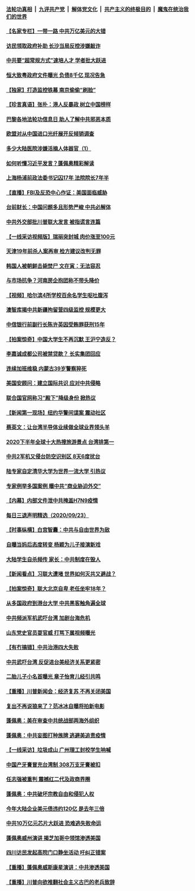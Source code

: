 ####  [法轮功真相](../../../../basic/blob/master/README.md?t=09250403) &nbsp;|&nbsp; [九评共产党](../../../../9ping.md/blob/master/README.md?t=09250403) &nbsp;|&nbsp; [解体党文化](../../../../jtdwh.md/blob/master/README.md?t=09250403)  &nbsp;|&nbsp; [共产主义的终极目的](../../../../gczydzjmd.md/blob/master/README.md?t=09250403) &nbsp;|&nbsp; [魔鬼在统治我们的世界](../../../../mgztzwmdsj.md/blob/master/README.md?t=09250403) 

#### [【名家专栏】一带一路 中共万亿美元的大错](../pages/nsc413/n12424575.md?t=09250403) 

#### [访民领取政府补助 长沙当局反控涉嫌敲诈](../pages/nsc413/n12426953.md?t=09250403) 

#### [中共要“超常规方式”速培人才 学者批大跃进](../pages/nsc413/n12427905.md?t=09250403) 

#### [恒大致粤政府文件曝光 负债8千亿 现况告急](../pages/nsc413/n12427590.md?t=09250403) 

#### [【独家】打造监控铁幕 南京偷偷“刷脸”](../pages/nsc413/n12425338.md?t=09250403) 

#### [【珍言真语】张朴：港人反暴政 树立中国榜样](../pages/nsc413/n12427345.md?t=09250403) 

#### [巴黎各地法轮功信息日 助人了解中共邪恶本质](../pages/nsc413/n12427021.md?t=09250403) 

#### [欧盟对从中国进口光纤展开反倾销调查](../pages/nsc413/n12427842.md?t=09250403) 

#### [多少大陆医院涉嫌活摘人体器官（1）](../pages/nsc413/n12414284.md?t=09250403) 

#### [如何听懂习近平发言？蓬佩奥精彩解读](../pages/nsc413/n12427615.md?t=09250403) 

#### [上海杨浦前政法委书记囚17年 法院院长7年半](../pages/nsc413/n12427107.md?t=09250403) 

#### [【直播】FBI及反恐中心作证：美国面临威胁](../pages/nsc413/n12426398.md?t=09250403) 

#### [台前财长：中国问题多且形势严峻 中共必解体](../pages/nsc413/n12424044.md?t=09250403) 

#### [中共外交部批川普联大发言 被指谎言连篇](../pages/nsc413/n12425364.md?t=09250403) 

#### [【一线采访视频版】瑞丽突封城 肉价涨至100元](../pages/nsc413/n12426354.md?t=09250403) 

#### [天津19年前杀人案再审 检方建议改判无罪](../pages/nsc413/n12427041.md?t=09250403) 

#### [韩国人被朝鲜击毙焚尸 文在寅：无法容忍](../pages/nsc413/n12427154.md?t=09250403) 

#### [与市场抗争？河南房企抱团称不带头降价](../pages/nsc413/n12426773.md?t=09250403) 

#### [【视频】哈尔滨4所学校百余名学生呕吐腹泻](../pages/nsc413/n12426037.md?t=09250403) 

#### [澳智库揭中共新疆拘留营四级监控 规模更大](../pages/nsc413/n12426855.md?t=09250403) 

#### [中信银行前副行长陈许英因受贿罪获刑15年](../pages/nsc413/n12426387.md?t=09250403) 

#### [【拍案惊奇】中国大学生不再沉默 王沪宁造反？](../pages/nsc413/n12426396.md?t=09250403) 

#### [李嘉诚成都公司被禁贷款？ 长实集团回应](../pages/nsc413/n12425827.md?t=09250403) 

#### [连续加班维稳 内蒙古39岁警察猝死](../pages/nsc413/n12426635.md?t=09250403) 

#### [美国安顾问：建立国际共识 应对中共侵略](../pages/nsc413/n12426096.md?t=09250403) 

#### [联合国官网称习“殿下”降级身份 掀热议](../pages/nsc413/n12426287.md?t=09250403) 

#### [【新闻第一现场】纽约华警间谍案 震动社区](../pages/nsc413/n12426470.md?t=09250403) 

#### [蔡英文：让台湾半导体业续做全球业界领头羊](../pages/nsc413/n12426435.md?t=09250403) 

#### [2020下半年全球十大热搜旅游景点 台湾排第一](../pages/nsc413/n12426366.md?t=09250403) 

#### [中共2军机又侵台防空识别区 8天6度扰台](../pages/nsc413/n12426114.md?t=09250403) 

#### [陆专家自定清华大学为世界一流大学 引热议](../pages/nsc413/n12426041.md?t=09250403) 

#### [专家例举多国案例 曝中共“商业胁迫外交”](../pages/nsc413/n12425579.md?t=09250403) 


#### [【内幕】内部文件泄中共掩盖H7N9疫情](../pages/nsc413/n12420873.md?t=09250403) 

#### [每日三退声明精选（2020/09/23）](../pages/nsc413/n12426110.md?t=09250403) 

#### [【时事纵横】白宫智囊：中共与自由世界为敌](../pages/nsc413/n12425245.md?t=09250403) 

#### [自曝当妈后态度转变 杨颖为儿子接演新戏](../pages/nsc413/n12425692.md?t=09250403) 

#### [大陆学生自杀频传 家长：中共制度在毁人](../pages/nsc413/n12425771.md?t=09250403) 

#### [【新闻看点】习联大遭堵 世界如何灭共又避战？](../pages/nsc413/n12425452.md?t=09250403) 

#### [【拍案惊奇】联大北京自卑 老任坐牢18年？](../pages/nsc413/n12423617.md?t=09250403) 

#### [从多国政府到港台大学 中共黑客触角遍全球](../pages/nsc413/n12417906.md?t=09250403) 

#### [中共频派军机武吓台湾 加剧台海危机](../pages/nsc413/n12425567.md?t=09250403) 

#### [山东党史官员耍官威 打骂下属视频曝光](../pages/nsc413/n12425590.md?t=09250403) 

#### [【有冇搞错】中共治港四大失败](../pages/nsc413/n12425605.md?t=09250403) 

#### [中共武吓台湾 反促进台美经济关系更紧密](../pages/nsc413/n12425564.md?t=09250403) 

#### [二胎儿子小名首曝光 章子怡育儿经引共鸣](../pages/nsc413/n12425190.md?t=09250403) 

#### [【重播】川普新闻会：经济复苏 不再关闭美国](../pages/nsc413/n12425492.md?t=09250403) 

#### [复出不再说狼来了？范冰冰自曝将拍新电影](../pages/nsc413/n12425505.md?t=09250403) 

#### [蓬佩奥：美在审查中共统战部两海外组织](../pages/nsc413/n12425580.md?t=09250403) 

#### [蓬佩奥：中共妄图打种族牌 逃避美追责疫情](../pages/nsc413/n12425158.md?t=09250403) 

#### [【一线采访】垃圾成山 广州理工封校学生呐喊](../pages/nsc413/n12424948.md?t=09250403) 

#### [中国产牙膏冒充台湾制 308万支牙膏被扣](../pages/nsc413/n12425275.md?t=09250403) 

#### [任志强被重判 震撼红二代及政商界圈](../pages/nsc413/n12424906.md?t=09250403) 

#### [蓬佩奥：中共破坏宗教自由和侵犯人权](../pages/nsc413/n12425216.md?t=09250403) 

#### [今年大陆企业美元债违约120亿 是去年三倍](../pages/nsc413/n12425063.md?t=09250403) 

#### [中共10万亿元芯片大跃进 恐难逃失败命运](../pages/nsc413/n12425172.md?t=09250403) 

#### [蓬佩奥威州演讲 揭芝加哥中领馆渗透美国](../pages/nsc413/n12425118.md?t=09250403) 

#### [四川访民发起高院门口静坐活动 吁纠正错案](../pages/nsc413/n12424924.md?t=09250403) 

#### [【重播】蓬佩奥威斯康星演讲：中共渗透美国](../pages/nsc413/n12421353.md?t=09250403) 

#### [【重播】川普向欲推翻社会主义古巴的老兵致辞](../pages/nsc413/n12423718.md?t=09250403) 

